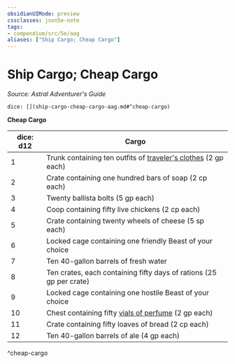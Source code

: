 ```yaml
---
obsidianUIMode: preview
cssclasses: json5e-note
tags:
- compendium/src/5e/aag
aliases: ["Ship Cargo; Cheap Cargo"]
---
```

# Ship Cargo; Cheap Cargo
*Source: Astral Adventurer's Guide* 

`dice: [](ship-cargo-cheap-cargo-aag.md#^cheap-cargo)`

**Cheap Cargo**

| dice: d12 | Cargo |
|-----------|-------|
| 1 | Trunk containing ten outfits of [traveler's clothes](/3-Mechanics/CLI/items/travelers-clothes.md) (2 gp each) |
| 2 | Crate containing one hundred bars of soap (2 cp each) |
| 3 | Twenty ballista bolts (5 gp each) |
| 4 | Coop containing fifty live chickens (2 cp each) |
| 5 | Crate containing twenty wheels of cheese (5 sp each) |
| 6 | Locked cage containing one friendly Beast of your choice |
| 7 | Ten 40-gallon barrels of fresh water |
| 8 | Ten crates, each containing fifty days of rations (25 gp per crate) |
| 9 | Locked cage containing one hostile Beast of your choice |
| 10 | Chest containing fifty [vials of perfume](/3-Mechanics/CLI/items/perfume-vial.md) (2 gp each) |
| 11 | Crate containing fifty loaves of bread (2 cp each) |
| 12 | Ten 40-gallon barrels of ale (4 gp each) |
^cheap-cargo